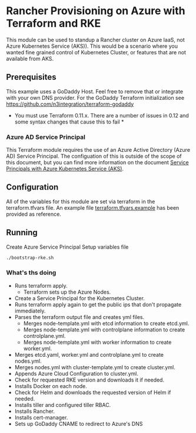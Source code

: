 # Rancher Provisioning on Azure with Terraform and RKE

This module can be used to standup a Rancher cluster on Azure IaaS, not Azure Kubernetes Service (AKS)).  This would be a scenario where you wanted fine grained control of Kubernetes Cluster, or features that are not available from AKS.

## Prerequisites
This example uses a GoDaddy Host.  Feel free to remove that or integrate with your own DNS provider.  For the GoDaddy Terraform initialization see https://github.com/n3integration/terraform-godaddy

* You must use Terraform 0.11.x.  There are a number of issues in 0.12 and some syntax changes that cause this to fail *

### Azure AD Service Principal

This Terraform module requires the use of an Azure Active Directory (Azure AD) Service Principal.  The configuation of this is outside of the scope of this document, but you can find more information on the document [Service Principals with Azure Kubernetes Service (AKS)](https://docs.microsoft.com/en-us/azure/aks/kubernetes-service-principal).

## Configuration

All of the variables for this module are set via terraform in the terraform.tfvars file.  An example file [terraform.tfvars.example](terraform.tfvars.example) has been provided as reference.

## Running
Create Azure Service Principal
Setup variables file
```bash
./bootstrap-rke.sh
```

### What's ths doing

- Runs terraform apply.
  - Terraform sets up the Azure Nodes.
- Create a Service Principal for the Kubernetes Cluster.
- Runs terraform apply again to get the public ips that don't propagate immediately.
- Parses the terraform output file and creates yml files.
  - Merges node-template.yml with etcd information to create etcd.yml.
  - Merges node-template.yml with controlplane information to create controlplane.yml.
  - Merges node-template.yml with worker information to create worker.yml.
- Merges etcd.yaml, worker.yml and controlplane.yml to create nodes.yml.
- Merges nodes.yml with cluster-template.yml to create cluster.yml.
- Appends Azure Cloud Configuration to cluster.yml.
- Check for requested RKE version and downloads it if needed.
- Installs Docker on each node.
- Check for Helm and downloads the requested version of Helm if needed.
- Installs tiller and configured tiller RBAC.
- Installs Rancher.
- Installs cert-manager.
- Sets up GoDaddy CNAME to redirect to Azure's DNS
